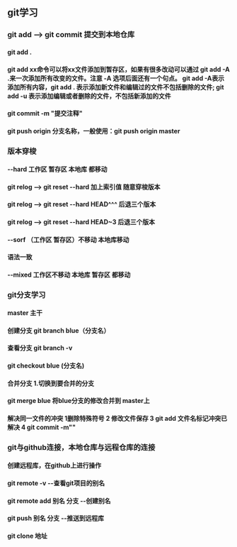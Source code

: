 ## git学习 
### git add --> git commit 提交到本地仓库
#### git add . 

#### git add xx命令可以将xx文件添加到暂存区，如果有很多改动可以通过 git add -A .来一次添加所有改变的文件。注意 -A 选项后面还有一个句点。 git add -A表示添加所有内容，git add . 表示添加新文件和编辑过的文件不包括删除的文件; git add -u 表示添加编辑或者删除的文件，不包括新添加的文件

#### git commit -m "提交注释"

#### git push origin  分支名称，一般使用：git push origin master
### 版本穿梭
#### --hard  工作区 暂存区  本地库 都移动
#### git relog --> git reset --hard 加上索引值 随意穿梭版本
#### git relog --> git  reset --hard HEAD^^^ 后退三个版本
#### git relog --> git reset --hard HEAD~3 后退三个版本

#### --sorf （工作区 暂存区）不移动  本地库移动
#### 语法一致
#### --mixed 工作区不移动  本地库 暂存区 都移动

### git分支学习
#### master 主干
#### 创建分支 git branch blue（分支名）
#### 查看分支 git branch -v
#### git checkout blue (分支名)
#### 合并分支 1.切换到要合并的分支
#### git merge blue 将blue分支的修改合并到 master上
#### 解决同一文件的冲突 1删除特殊符号 2 修改文件保存 3 git add 文件名标记冲突已解决 4 git commit -m""

### git与github连接，本地仓库与远程仓库的连接

#### 创建远程库，在github上进行操作
#### git remote -v  --查看git项目的别名
#### git remote add 别名 分支 --创建别名
#### git push 别名 分支 --推送到远程库
#### git clone 地址 